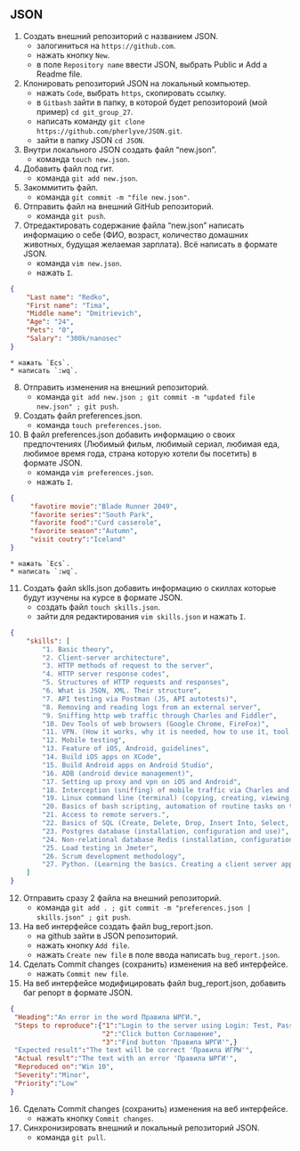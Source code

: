 ## JSON

1. Создать внешний репозиторий c названием JSON.
    * залогиниться на `https://github.com`.
    * нажать кнопку `New`.
    * в поле `Repository name` ввести JSON, выбрать Public и Add a Readme file.
2. Клонировать репозиторий JSON на локальный компьютер.
    * нажать `Code`, выбрать `https`, скопировать ссылку.
    * в `Gitbash` зайти в папку, в которой будет репозитороий (мой пример) `cd git_group_27`.
    * написать команду `git clone https://github.com/pherlyve/JSON.git`.
    * зайти в папку JSON `cd JSON`.
3. Внутри локального JSON создать файл “new.json”.
    * команда `touch new.json`.
4. Добавить файл под гит.
    * команда `git add new.json`.
5. Закоммитить файл.
    * команда `git commit -m "file new.json"`.
6. Отправить файл на внешний GitHub репозиторий.
    * команда `git push`.
7. Отредактировать содержание файла “new.json” написать информацию о себе (ФИО, возраст, количество домашних животных, будущая желаемая зарплата). Всё написать в формате JSON.
    * команда `vim new.json`.
    * нажать `I`.
```json
{
	"Last name": "Redko",
	"First name": "Tima",
	"Middle name": "Dmitrievich",
	"Age": "24",
	"Pets": "0",
	"Salary": "300k/nanosec"
}
```
    * нажать `Ecs`.
    * написать `:wq`.
8. Отправить изменения на внешний репозиторий.
    * команда `git add new.json ; git commit -m "updated file new.json" ; git push`.
9. Создать файл preferences.json.
    * команда `touch preferences.json`.
10. В файл preferences.json добавить информацию о своих предпочтениях (Любимый фильм, любимый сериал, любимая еда, любимое время года, страна которую хотели бы посетить) в формате JSON.
    * команда `vim preferences.json`.
    * нажать `I`.
```json
{
     "favotire movie":"Blade Runner 2049",
     "favorite series":"South Park",
     "favorite food":"Curd casserole",
     "favorite season":"Autumn",
     "visit coutry":"Iceland"
}
```
    * нажать `Ecs`.
    * написать `:wq`.

11. Создать файл sklls.json добавить информацию о скиллах которые будут изучены на курсе в формате JSON.
    * создать файл `touch skills.json`.
    * зайти для редактирования `vim skills.json` и нажать `I`.
```json
{
	"skills": [
		"1. Basic theory",
		"2. Client-server architecture",
		"3. HTTP methods of request to the server",
		"4. HTTP server response codes",
		"5. Structures of HTTP requests and responses",
		"6. What is JSON, XML. Their structure",
		"7. API testing via Postman (JS, API autotests)",
		"8. Removing and reading logs from an external server",
		"9. Sniffing http web traffic through Charles and Fiddler",
		"10. Dev Tools of web browsers (Google Chrome, FireFox)",
		"11. VPN. (How it works, why it is needed, how to use it, tool options)",
		"12. Mobile testing",
		"13. Feature of iOS, Android, guidelines",
		"14. Build iOS apps on XCode",
		"15. Build Android apps on Android Studio",
		"16. ADB (android device management)",
		"17. Setting up proxy and vpn on iOS and Android",
		"18. Interception (sniffing) of mobile traffic via Charles and Fiddler on iOS and Android",
		"19. Linux command line (terminal) (copying, creating, viewing, moving files on servers without a graphical interface)",
		"20. Basics of bash scripting, automation of routine tasks on the server.",
		"21. Access to remote servers.",
		"22. Basics of SQL (Create, Delete, Drop, Insert Into, Select, From, Where, Join)",
		"23. Postgres database (installation, configuration and use)",
		"24. Non-relational database Redis (installation, configuration and use)",
		"25. Load testing in Jmeter",
		"26. Scrum development methodology",
		"27. Python. (Learning the basics. Creating a client server application)"
	]
}
```
12. Отправить сразу 2 файла на внешний репозиторий.
    * команда `git add . ; git commit -m "preferences.json | skills.json" ; git push`.
13. На веб интерфейсе создать файл bug_report.json.
    * на github зайти в JSON репозиторий.
    * нажать кнопку `Add file`.
    * нажать `Create new file` в поле ввода написать `bug_report.json`.
14. Сделать Commit changes (сохранить) изменения на веб интерфейсе.
    * нажать `Commit new file`.
15. На веб интерфейсе модифицировать файл bug_report.json, добавить баг репорт в формате JSON.
```json
{
 "Heading":"An error in the word Правила ЫРГИ.",
 "Steps to reproduce":{"1":"Login to the server using Login: Test, Password: Test",
                       "2":"Click button Соглашение",
                       "3":"Find button 'Правила ЫРГИ'",}
 "Expected result":"The text will be correct 'Правила ИГРЫ'",
 "Actual result":"The text with an error 'Правила ЫРГИ'",
 "Reproduced on":"Win 10",
 "Severity":"Minor",
 "Priority":"Low"
}
```
16. Сделать Commit changes (сохранить) изменения на веб интерфейсе.
    * нажать кнопку `Commit changes`.
17. Синхронизировать внешний и локальный репозиторий JSON.
    * команда `git pull`.
